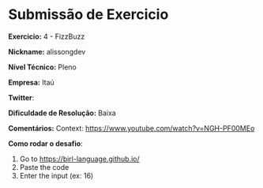 # Submissão de Exercicio

**Exercicio:** 4 - FizzBuzz

**Nickname:** alissongdev

**Nível Técnico:** Pleno

**Empresa:** Itaú

**Twitter**: 

**Dificuldade de Resolução:** Baixa

**Comentários:** Context: https://www.youtube.com/watch?v=NGH-PF00MEo

**Como rodar o desafio**:

1. Go to https://birl-language.github.io/
2. Paste the code
3. Enter the input (ex: 16)